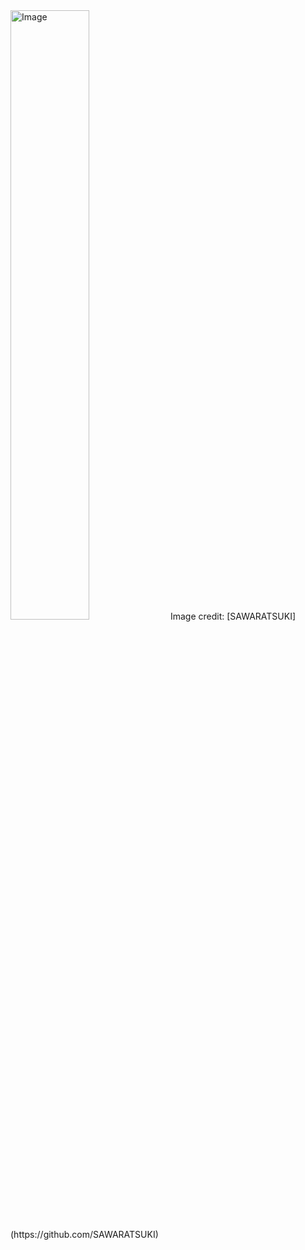 <img src="https://github.com/user-attachments/assets/d3491f95-b577-4870-8286-94e415e85ee2" width="50%" alt="Image" />
Image credit: [SAWARATSUKI](https://github.com/SAWARATSUKI)
